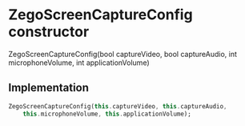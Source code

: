 


# ZegoScreenCaptureConfig constructor







ZegoScreenCaptureConfig(bool captureVideo, bool captureAudio, int microphoneVolume, int applicationVolume)





## Implementation

```dart
ZegoScreenCaptureConfig(this.captureVideo, this.captureAudio,
    this.microphoneVolume, this.applicationVolume);
```








